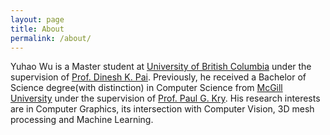 ```yaml
---
layout: page
title: About
permalink: /about/
---
```


Yuhao Wu is a Master student at [University of British Columbia](https://www.ubc.ca/) under the supervision of [Prof. Dinesh K. Pai](https://sensorimotor.cs.ubc.ca/pai/). Previously, he received a Bachelor of Science degree(with distinction) in Computer Science from [McGill University](https://www.mcgill.ca/) under the supervision of [Prof. Paul G. Kry](https://www.cs.mcgill.ca/~kry/). His research interests are in Computer Graphics, its intersection with Computer Vision, 3D mesh processing and Machine Learning.


